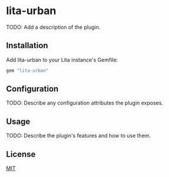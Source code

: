 # lita-urban

TODO: Add a description of the plugin.

## Installation

Add lita-urban to your Lita instance's Gemfile:

``` ruby
gem "lita-urban"
```


## Configuration

TODO: Describe any configuration attributes the plugin exposes.

## Usage

TODO: Describe the plugin's features and how to use them.

## License

[MIT](http://opensource.org/licenses/MIT)
